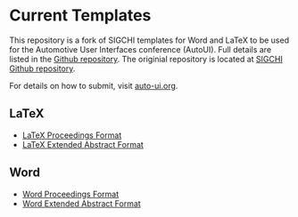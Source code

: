 # Current Templates #
This repository is a fork of SIGCHI templates for Word and LaTeX to be used for the Automotive User Interfaces conference (AutoUI).
Full details are listed in the [Github repository](https://github.com/auto-ui/Document-Formats). 
The originial repository is located at  [SIGCHI Github repository](https://github.com/sigchi/Document-Formats).

For details on how to submit, visit [auto-ui.org](http://www.auto-ui.org).

## LaTeX ##
+ [LaTeX Proceedings Format](https://github.com/auto-ui/Document-Formats/blob/master/Builds/sigchi-latex-proceedings.tar.gz?raw=true)
+ [LaTeX Extended Abstract Format](https://github.com/auto-ui/Document-Formats/blob/master/Builds/sigchi-latex-extended-abstracts.tar.gz?raw=true)

## Word ##
+ [Word Proceedings Format](https://github.com/auto-ui/Document-Formats/blob/master/Builds/sigchi-word-proceedings.zip?raw=true)
+ [Word Extended Abstract Format](https://github.com/auto-ui/Document-Formats/blob/master/Builds/sigchi-word-extended-abstracts.zip?raw=true)
